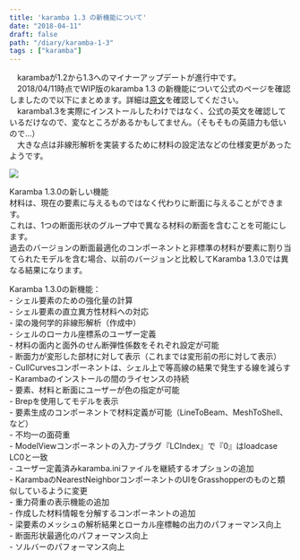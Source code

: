 ```yaml
---
title: 'karamba 1.3 の新機能について'
date: "2018-04-11"
draft: false
path: "/diary/karamba-1-3"
tags : ["karamba"]
---
```


　karambaが1.2から1.3へのマイナーアップデートが進行中です。  
　2018/04/11時点でWIP版のkaramba 1.3 の新機能について公式のページを確認しましたので以下にまとめます。詳細は[原文](http://www.grasshopper3d.com/group/karamba/page/new-features-and-bug-fixes)を確認してください。  
　karamba1.3を実際にインストールしたわけではなく、公式の英文を確認しているだけなので、変なところがあるかもしてません。（そもそもの英語力も低いので…）  
　大きな点は非線形解析を実装するために材料の設定法などの仕様変更があったようです。  

[![](https://www.karamba3d.com/wp-content/uploads/2016/03/karamba_logo.png)](https://www.karamba3d.com/wp-content/uploads/2016/03/karamba_logo.png)

  
  
Karamba 1.3.0の新しい機能  
材料は、現在の要素に与えるものではなく代わりに断面に与えることができます。  
これは、1つの断面形状のグループ中で異なる材料の断面を含むことを可能にします。  
過去のバージョンの断面最適化のコンポーネントと非標準の材料が要素に割り当てられたモデルを含む場合、以前のバージョンと比較してKaramba 1.3.0では異なる結果になります。  
  
Karamba 1.3.0の新機能：  
\- シェル要素のための強化量の計算  
\- シェル要素の直立異方性材料への対応  
\- 梁の幾何学的非線形解析（作成中）  
\- シェルのローカル座標系のユーザー定義  
\- 材料の面内と面外のせん断弾性係数をそれぞれ設定が可能  
\- 断面力が変形した部材に対して表示（これまでは変形前の形に対して表示）  
\- CullCurvesコンポーネントは、シェル上で等高線の結果で発生する線を減らす  
\- Karambaのインストールの間のライセンスの持続  
\- 要素、材料と断面にユーザーが色の指定が可能  
\- Brepを使用してモデルを表示  
\- 要素生成のコンポーネントで材料定義が可能（LineToBeam、MeshToShell、など）  
\- 不均一の面荷重  
\- ModelViewコンポーネントの入力-プラグ『LCIndex』で『0』はloadcase LC0と一致  
\- ユーザー定義済みkaramba.iniファイルを継続するオプションの追加  
\- KarambaのNearestNeighborコンポーネントのUIをGrasshopperのものと類似しているように変更  
\- 重力荷重の表示機能の追加  
\- 作成した材料情報を分解するコンポーネントの追加  
\- 梁要素のメッシュの解析結果とローカル座標軸の出力のパフォーマンス向上  
\- 断面形状最適化のパフォーマンス向上  
\- ソルバーのパフォーマンス向上